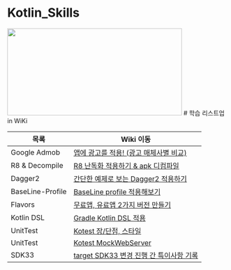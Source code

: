 # Kotlin_Skills
<img src="https://images.velog.io/images/haero_kim/post/212f9167-e32d-41f1-be80-0e6bc12c6cf8/general.png" width="400" height="200"/>
# 학습 리스트업 in WiKi

| 목록 | Wiki 이동 |
| ------ | ------ |
| Google Admob | [앱에 광고를 적용! (광고 매체사별 비교)](https://github.com/rlaxogus0522/Kotlin_Skills/wiki/앱에%C2%A0광고를-적용!-(광고-매체사별-비교)) |
| R8 & Decompile | [R8 난독화 적용하기 & apk 디컴파일](https://github.com/rlaxogus0522/Kotlin_Skills/wiki/R8-난독화-적용하기-&-apk-디컴파일) |
| Dagger2 | [간단한 예제로 보는 Dagger2 적용하기](https://github.com/rlaxogus0522/Kotlin_Skills/wiki/%5BDagger2%5D-간단한-예제로-보는-Dagger2-적용하기!) |
| BaseLine-Profile | [BaseLine profile 적용해보기](https://github.com/rlaxogus0522/Kotlin_Skills/wiki/%5BBaseLine-Profile%5D-App-성능-개선) |
| Flavors | [무료앱, 유료앱 2가지 버전 만들기](https://github.com/rlaxogus0522/Kotlin_Skills/wiki/%5BFlavors%5D-무료앱,-유료앱-2가지-버전-만들기) |
| Kotlin DSL | [Gradle Kotlin DSL 적용](https://github.com/rlaxogus0522/Kotlin_Skills/wiki/Gradle-Kotlin-DSL--적용) |   
| UnitTest | [Kotest 장/단점, 스타일](https://github.com/rlaxogus0522/Kotlin_Skills/wiki/Kotest-장-단점,-스타일) |   
| UnitTest | [Kotest MockWebServer](https://github.com/rlaxogus0522/Kotlin_Skills/wiki/Kotest-MockWebServer) |   
| SDK33 | [target SDK33 변경 진행 간 특이사항 기록](https://github.com/rlaxogus0522/Kotlin_Skills/wiki/target-SDK-33에-따른-APP-수정-특이사항-기록) |
